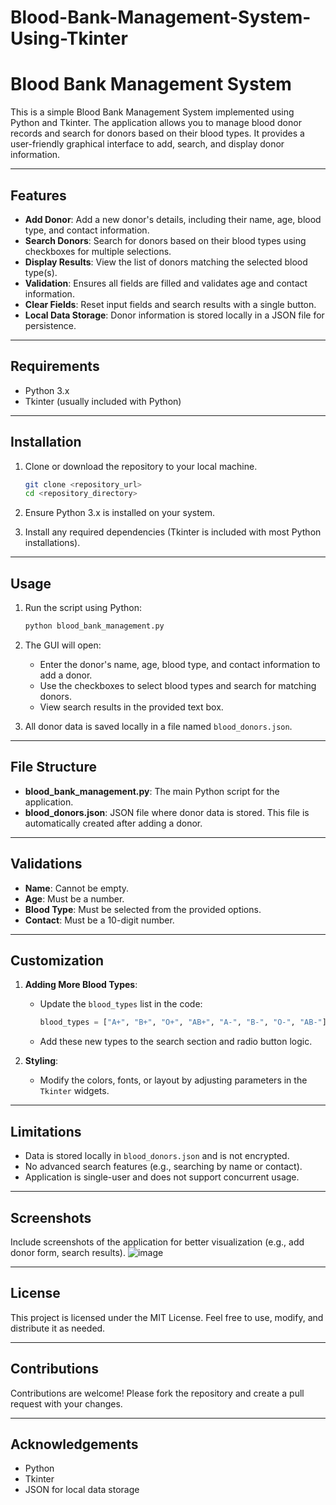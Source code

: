 # Blood-Bank-Management-System-Using-Tkinter
# Blood Bank Management System

This is a simple Blood Bank Management System implemented using Python and Tkinter. The application allows you to manage blood donor records and search for donors based on their blood types. It provides a user-friendly graphical interface to add, search, and display donor information.

---

## Features

- **Add Donor**: Add a new donor's details, including their name, age, blood type, and contact information.
- **Search Donors**: Search for donors based on their blood types using checkboxes for multiple selections.
- **Display Results**: View the list of donors matching the selected blood type(s).
- **Validation**: Ensures all fields are filled and validates age and contact information.
- **Clear Fields**: Reset input fields and search results with a single button.
- **Local Data Storage**: Donor information is stored locally in a JSON file for persistence.

---

## Requirements

- Python 3.x
- Tkinter (usually included with Python)

---

## Installation

1. Clone or download the repository to your local machine.

   ```bash
   git clone <repository_url>
   cd <repository_directory>
   ```

2. Ensure Python 3.x is installed on your system.

3. Install any required dependencies (Tkinter is included with most Python installations).

---

## Usage

1. Run the script using Python:

   ```bash
   python blood_bank_management.py
   ```

2. The GUI will open:
   - Enter the donor's name, age, blood type, and contact information to add a donor.
   - Use the checkboxes to select blood types and search for matching donors.
   - View search results in the provided text box.

3. All donor data is saved locally in a file named `blood_donors.json`.

---

## File Structure

- **blood_bank_management.py**: The main Python script for the application.
- **blood_donors.json**: JSON file where donor data is stored. This file is automatically created after adding a donor.

---

## Validations

- **Name**: Cannot be empty.
- **Age**: Must be a number.
- **Blood Type**: Must be selected from the provided options.
- **Contact**: Must be a 10-digit number.

---

## Customization

1. **Adding More Blood Types**:
   - Update the `blood_types` list in the code:
     ```python
     blood_types = ["A+", "B+", "O+", "AB+", "A-", "B-", "O-", "AB-"]
     ```
   - Add these new types to the search section and radio button logic.

2. **Styling**:
   - Modify the colors, fonts, or layout by adjusting parameters in the `Tkinter` widgets.

---

## Limitations

- Data is stored locally in `blood_donors.json` and is not encrypted.
- No advanced search features (e.g., searching by name or contact).
- Application is single-user and does not support concurrent usage.

---

## Screenshots

Include screenshots of the application for better visualization (e.g., add donor form, search results).
![image](https://github.com/user-attachments/assets/dff29b86-0f27-4dc4-8fbb-633711990d13)

---

## License

This project is licensed under the MIT License. Feel free to use, modify, and distribute it as needed.

---

## Contributions

Contributions are welcome! Please fork the repository and create a pull request with your changes.

---

## Acknowledgements

- Python
- Tkinter
- JSON for local data storage

